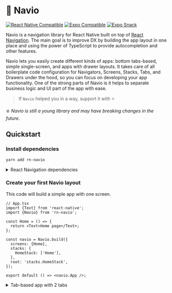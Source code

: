 # 🧭 Navio

[![React Native Compatible](https://img.shields.io/badge/React%20Native-Compatible-brightgreen)](https://snack.expo.dev/@kanzitelli/rn-navio-snack)
[![Expo Compatible](https://img.shields.io/badge/𝝠%20Expo-Compatible-brightgreen)](https://snack.expo.dev/@kanzitelli/rn-navio-snack)
[![Expo Snack](https://img.shields.io/badge/𝝠%20Expo-Snack-blue)](https://snack.expo.dev/@kanzitelli/rn-navio-snack)

Navio is a navigation library for React Native built on top of [React Navigation](https://github.com/react-navigation/react-navigation). The main goal is to improve DX by building the app layout in one place and using the power of TypeScript to provide autocompletion and other features.

Navio lets you easily create different kinds of apps: bottom tabs-based, simple single-screen, and apps with drawer layouts. It takes care of all boilerplate code configuration for Navigators, Screens, Stacks, Tabs, and Drawers under the hood, so you can focus on developing your app functionality. One of the strong parts of Navio is it helps to separate business logic and UI part of the app with ease.

> If `Navio` helped you in a way, support it with ⭐️

☣️ <i>Navio is still a young library and may have breaking changes in the future.</i>

## Quickstart

### Install dependencies

```bash
yarn add rn-navio
```

<details>
<summary>React Navigation dependencies</summary>

As Navio is built on top of [React Navigation](https://github.com/react-navigation/react-navigation), you will need to have the following libraries installed:

```bash
yarn add @react-navigation/stack @react-navigation/native @react-navigation/native-stack @react-navigation/bottom-tabs @react-navigation/drawer
```

For more information, please check the [installation steps](https://reactnavigation.org/docs/getting-started/#installation).

</details>

### Create your first Navio layout

This code will build a simple app with one screen.

```tsx
// App.tsx
import {Text} from 'react-native';
import {Navio} from 'rn-navio';

const Home = () => {
  return <Text>Home page</Text>;
};

const navio = Navio.build({
  screens: {Home},
  stacks: {
    HomeStack: ['Home'],
  },
  root: 'stacks.HomeStack',
});

export default () => <navio.App />;
```

<details>
<summary>Tab-based app with 2 tabs</summary>

```tsx
// App.tsx
import {Text} from 'react-native';
import {Navio} from 'rn-navio';

const Home = () => {
  return <Text>Home page</Text>;
};
const Settings = () => {
  return <Text>Settings page</Text>;
};

const navio = Navio.build({
  screens: {Home, Settings},
  stacks: {
    HomeStack: ['Home'],
    SettingsStack: ['Settings'],
  },
  tabs: {
    AppTabs: {
      layout: {
        HomeTab: {stack: 'HomeStack'},
        SettingsTab: {stack: 'SettingsStack'},
      },
    },
  },
  root: 'tabs.AppTabs',
});

export default () => <navio.App />;
```

If you'd like to see more complex and exotic example, please follow [this link](/docs/layout-examples.md).

## Playground

### React Native Starter

You can bootstrap a new project with Navio from [expo-starter](https://github.com/kanzitelli/expo-starter):

```bash
npx cli-rn new app
```

### Expo Snack

Play with the library in the [Expo Snack](https://snack.expo.dev/@kanzitelli/rn-navio-snack).

## Navigation API

Navio provides a colleciton of actions to perform navigation within the app. For API, suppose, you have a `navio` instance:

### Common

- `.N`

  Current navigation object from React Navigation. You can perform any of [these actions](https://reactnavigation.org/docs/navigation-actions).

- `.push(name, params?)`

  Adds a route on top of the stack and navigates forward to it.

- `.goBack()`

  Allows to go back to the previous route in history.

- `.setParams(name, params)`

  Allows to update params for a certain route.

- `.setRoot(as, rootName)`

  Sets a new app root. It can be used to switch between `Stacks`, `Tabs`, and `Drawers`.

### Stacks

Stacks-related actions.

- `.stacks.push(name)`

  Adds a route on top of the stack and navigates forward to it. It can hide tab bar.

- `.stacks.pop(count?)`

  Takes you back to a previous screen in the stack.

- `.stacks.popToTop()`

  Takes you back to the first screen in the stack, dismissing all the others.

- `.stacks.setRoot(name)`

  Sets a new app root from stacks.

### Tabs

Tabs-related actions.

- `.tabs.jumpTo(name)`

  Used to jump to an existing route in the tab navigator.

- `.tabs.updateOptions(name, options)`

  Updates options for a given tab. Used to change badge count.

- `.tabs.setRoot(name)`

  Sets a new app root from tabs.

### Drawers

Drawers-related actions.

- `.drawers.open()`

  Used to open the drawer pane.

- `.drawers.close()`

  Used to close the drawer pane.

- `.drawers.toggle()`

  Used to open the drawer pane if closed, or close if open.

- `.drawers.jumpTo(name)`

  Used to jump to an existing route in the drawer navigator.

- `.drawers.updateOptions(name, options)`

  Updates options for a given drawer menu content. Used to change its title.

- `.drawers.setRoot(name)`

  Sets a new app root from drawers.

### Modals

Modals-related actions.

- `.modals.show(name, params)`

  Used to show an existing modal and pass params.

- `.modals.getParams(name)`

  Returns params passed for modal on .show() method.

### Hooks

Useful hooks.

- `.useN()`
  Duplicate of `useNavigation()` hook from React Navigation. Used for convenience inside screens to get access to navigation object. [Docs](https://reactnavigation.org/docs/use-navigation/).

- `.useR()`
  Duplicate of `useRoute()` hook from React Navigation. Used to convenience inside screens to get access to route object. [Docs](https://reactnavigation.org/docs/use-route)

- `.useParams()`
  Used for quick access to navigation route params. Used to convenience inside screens when passing params.

## Layout structure

Navio requires `screens` and at least one `stacks` to build an app layout. `tabs`, `drawers`, `modals`, `root`, `hooks` and `defaultOptions` are optional and used for more advanced app layouts.

### Screens

These are main bricks of your app with Navio. You can reuse them for any stack you want to build.

A screen can be defined by passing a plain React component. If you'd like to pass some options which describe the screen, then you can pass an object as well.

<details>
<summary>Example</summary>

```tsx
import {Screen1, Screen3} from '@app/screens';

const navio = Navio.build({
  screens: {
    One: Screen1,
    Two: () => {
      return <></>;
    }
    Three: {
      component: Screen3,
      options: (props) => ({
        title: 'ThreeOne'
      })
    }
  },
});
```

</details>

### Stacks

Stacks are built using `Screens` that have been defined before. IDEs should help with autocompletion for better DX.

A stack can be defined by passing an array of `Screens`. If you'd like to pass some options down to stack navigator, then you can pass an object.

<details>
<summary>Example</summary>

```tsx
const navio = Navio.build({
  // screens are taken from previous step
  stacks: {
    MainStack: ['One', 'Two'],
    ExampleStack: {
      screens: ['Three'],
      navigatorProps: {
        screenListeners: {
          focus: () => {},
        },
      },
    },
  },
});
```

</details>

### Tabs

Tabs are built using `Screens`, `Stacks`, and `Drawers` that have been defined before.

Tabs can be defined by passing an object with `content` and, optionally, props for navigator.

Content can take as a value one of `Stacks`, `Drawers`, array of `Screens`, or an object that describes stack and options for bottom tab (describing title, icon, etc.).

<details>
<summary>Example</summary>

```tsx
const navio = Navio.build({
  // screens and stacks are taken from previous step
  tabs: {
    AppTabs: {
      layout: {
        MainTab: {
          stack: ['One', 'Two'],
          // or drawer: 'SomeDrawer',
          options: () => ({
            title: 'Main',
          }),
        },
        ExampleTab: {
          stack: 'ExampleStack',
          // or drawer: 'SomeDrawer',
          options: () => ({
            title: 'Example',
          }),
        },
      },
      options: { ... }, // optional
      navigatorProps: { ... }, // optional
    },
  },
});
```

</details>

### Drawers

Drawers are built using `Screens`, `Stacks`, and `Tabs` that have been defined before.

Drawers can be defined by passing an object with `content` and, optionally, props for navigator.

Content can take as a value one of `Stacks`, `Tabs`, array of `Screens`, or an object that describes stack and options for bottom tab (describing title, icon, etc.).

<details>
<summary>Example</summary>

```tsx
const navio = Navio.build({
  // screens and stacks are taken from previous step
  drawers: {
    MainDrawer: {
      layout: {
        Main: 'MainStack',
        Example: 'ExampleStack',
        Playground: ['One', 'Two', 'Three'],
      },
      options: { ... }, // optional
      navigatorProps: { ... }, // optional
    },
  },
});
```

</details>

### Modals

Modals are built using `Screens` and `Stacks` that have been defined before. You can show/present them at any point of time while using the app.

A modal can be defined by passing an array of `Screens` or a name of `Stacks`.

<details>
<summary>Example</summary>

```tsx
const navio = Navio.build({
  // screens and stacks are taken from previous step
  modals: {
    ExampleModal: {
      stack: 'ExampleStack',
      options: { ... }, // optional
    },
  },
});
```

</details>

### Root

This is a root name of the app. It can be one of `Stacks`, `Tabs` or `Drawers`.

You can change the root of the app later by `navio.setRoot('drawers', 'AppDrawer')` or by changing `initialRouteName` of `<navio.App />` component.

<details>
<summary>Example</summary>

```tsx
const navio = Navio.build({
  // stacks, tabs and drawers are taken from previous examples
  root: 'tabs.AppTabs', // or 'stacks.MainStack', or 'drawers.AppDrawer'
});
```

</details>

### Hooks

List of hooks that will be run on each generated `Stacks`, `Tabs` or `Drawers` navigators. Useful for dark mode or language change.

<details>
<summary>Example</summary>

```tsx
const navio = Navio.build({
  hooks: [useTranslation],
});
```

</details>

### Default options

Default options that will be applied per each `Stacks`'s, `Tabs`'s, `Drawer`'s, or `Modal`'s screens and containers generated within the app.

`Note` All containers and `Tabs`'s and `Drawer`'s screens options have `headerShown: false` by default (in order to hide unnecessary navigation headers). You can always change them which might be useful if you want to have a native `< Back` button when hiding tabs (pushing new `Stack`).

<details>
<summary>Example</summary>

```tsx
const navio = Navio.build({
  defaultOptions: {
    stacks: {
      screen: {
        headerShadowVisible: false,
        headerTintColor: Colors.primary,
      },
      container: {
        headerShown: true,
      },
    },
    tabs: {
      screen: tabDefaultOptions,
    },
    drawer: {
      screen: drawerDefaultOptions,
    },
  },
});
```

</details>

### App

Navio generates root component for the app after the layout is defined. It can be used to directly pass it to `registerRootComponent()` or to wrap with extra providers or add more logic before the app's start up.

```tsx
const navio = Navio.build({...});

export default () => <navio.App />
```

You can change the root of the app by `navio.setRoot('drawers', 'AppDrawer')` or by changing `initialRouteName` of `<navio.App />` component.

## FAQs

### Passing params to a modal

This is most frequently asked question ([here](https://github.com/kanzitelli/rn-navio/issues/19), [here](https://github.com/kanzitelli/rn-navio/issues/20) and [here](https://github.com/kanzitelli/rn-navio/issues/28)). Below you can find two solutions:

#### Old approach using React Navigation object

```tsx
// Use .navigate method of React Navigation object and pass params
navio.N.navigate('MyModal', {screen: 'ScreenName', params: {userId: 'someid'}});

// Access params on a screen
const Screen = () => {
  const {userId} = navio.useParams();
};
```

#### New approach with Navio `v0.0.8+`

```tsx
// Use .modals.show method of Navio and pass params
navio.modals.show('MyModal', {userId: 'someid'});

// Access params on a screen
const Screen = () => {
  const {userId} = navio.modals.getParams('MyModal');
};
```

### Navio + React Navigation

Navio can be used among with [React Navigation](https://github.com/react-navigation/react-navigation). All hooks, actions, deep linking, and other stuff from [React Navigation](https://github.com/react-navigation/react-navigation) should work fine with Navio.

If you've found any diffilculties with using Navio and [React Navigation](https://github.com/react-navigation/react-navigation), feel free to open an issue for a discussion.

## Why Navio?

TODO

## Future plans

TODO

### Enhancements

There are still some things I would like to add to the library:

- [x] `.updateOptions()` for specific tab and drawer.
- [x] Tabs can be placed inside Drawer and vice versa.
- [ ] Make deeplinking easier by providing `linking` prop to screens.
- [ ] Improve docs. Deeplinking section, etc. Based on this [issue](https://github.com/kanzitelli/expo-starter/issues/29).
- [ ] Make Navio universal by adding [RNN](https://github.com/wix/react-native-navigation) and [rnn-screens](https://github.com/kanzitelli/rnn-screens).
- [ ] Extend Navio funtionality and app layout.
- [ ] Easy integration of Navio with React Navigation (eg. navio.Stack())
- [ ] TypeScript issues @ `index.tsx` file.

Feel free to open an issue for any suggestions.

## License

This project is [MIT licensed](/LICENSE.md)
